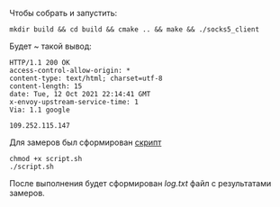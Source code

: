 Чтобы собрать и запустить: 
```shell
mkdir build && cd build && cmake .. && make && ./socks5_client
```

Будет ~ такой вывод: 

```
HTTP/1.1 200 OK
access-control-allow-origin: *
content-type: text/html; charset=utf-8
content-length: 15
date: Tue, 12 Oct 2021 22:14:41 GMT
x-envoy-upstream-service-time: 1
Via: 1.1 google

109.252.115.147
```

Для замеров был сформирован [скрипт](script.sh)

```shell
chmod +x script.sh
./script.sh

```

После выполнения будет сформирован *log.txt* файл с результатами замеров. 
